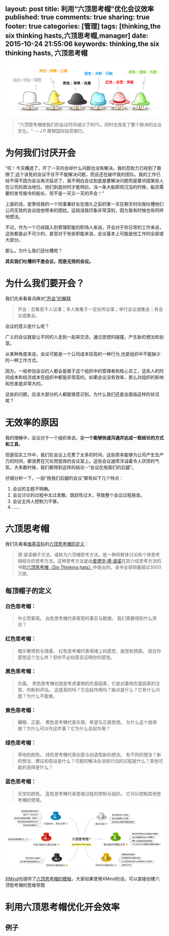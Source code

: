 layout: post
title: 利用“六顶思考帽”优化会议效率
published: true
comments: true
sharing: true
footer: true
categories: [管理]
tags: [thinking,the six thinking hasts,六顶思考帽,manager]
date: 2015-10-24 21:55:06
keywords: thinking,the six thinking hasts, 六顶思考帽
---

![六顶思考帽](/images/blog/the-six-thinking-hasts/hasts.jpg)

> "六顶思考帽使我们的会议时间减少了80%，同时也改变了整个欧洲的企业文化。" -- J.P.摩根国际投资银行。

<!-- more -->

# 为何我们讨厌开会

“哎！今天糟透了，开了一天的会却什么问题也没有解决。我的忍耐力已经到了极限了,这个该死的会议不仅不不能解决问题，而且还在破坏我的团队。我的工作已经不得不因为会议再次延迟了，我不明白会议到底是要解决问题而是要巩固某些人在公司的政治地位。他们到底何时才能明白，当一条大船即将沉没的时候，船员需要的发号施令的船长，而不是一天又一天的开会！”

上面的话，是曾经我的一个同事兼好友在很久之前的某一天在聊天时向我吐槽他们公司无效的会议给他带来的困扰。这段话我印象非常深刻，因为我有时候也有同样地想法。

不过，作为一个已经踏入到管理职能的职场人来说，开会对于你日常的工作来说，这些都是必不可少的，甚至对于有些职能来说，会议基本上可能是他工作的全部或大部分。

那么，为什么我们还吐槽呢？

**其实我们吐槽的不是会议，而是无效的会议。**

# 为什么我们要开会？

我们先来看看词典对[“开会”的解释](http://cn.bing.com/knows/search?intlF=0&q=%E5%BC%80%E4%BC%9A&FORM=HDRSC7&mkt=zh-cn)

> 开会：召集若干人议事；多人聚集于一定处所议事；举行会议或集会；有会议或集会。


会议的意义是什么呢？

广义的会议就是让不同的人走到一起来交流，通过思想的碰撞，产生新的想法和创意。


从某种角度来说，会议可能是一个公司成本较高的一种行为,也是组织中不能缺少的一种工作方式。

因为，一般参加会议的人都会是属于这个组织中的管理者和核心员工，这些人的时间成本和经济成本在组织中都是非常高的。如果会议没有效率，那么对组织的影响和伤害是非常大的。

这些的问题，应该大部分的人都能够意识到，为什么我们还是会面临这样的状况呢？

# 无效率的原因

我的理解中，会议对于一个组织来说，是**一个能够快速沟通并达成一致结论的方式和工具**。

但是现实工作中，我们在会议上花费了太多的时间，这些原本能够为公司产生生产力的时间，都浪费在冗长而低效的会议室上。这些会议通常洋溢着令人厌烦的气氛，大多数时候，我们都得到这样的结论--“会议在拖我们的后腿”。

仔细分析一下，一般“拖我们后腿的会议”都有如下几个特点：

1. 会议的主题不明确。
2. 会议讨论的过程中太过发散，跳跃性过大，导致整个会议过程拖沓。
3. 会议主持人控制力不够。
4. ......

# 六顶思考帽

我们先看看[维基百科](https://wikipedia.org)的[六顶思考帽的定义](https://zh.wikipedia.org/zh-cn/%E5%85%AD%E9%A1%B6%E6%80%9D%E8%80%83%E5%B8%BD%E5%AD%90)：

> 德·波诺帽子方法，或称为六顶帽思考方法，是一种将群体讨论和个体思考相结合的思考方法。这种思考方法是由[爱德华·德·波诺](https://zh.wikipedia.org/wiki/%E6%84%9B%E5%BE%B7%E8%8F%AF%C2%B7%E5%BE%B7%C2%B7%E6%B3%A2%E8%AB%BE)在其介绍思考方法的书籍[六顶思考帽（Six Thinking hats）](http://book.douban.com/subject/3031961/)中提出的，该书全球销量超过3000万册。

## 每顶帽子的定义

### 白色思考帽：

> 中立而客观。
> 白色思考帽代表客观的事实与数据。
> 我们需要得到什么资讯？

### 红色思考帽：

> 暗示著愤怒与情感。
> 红色思考帽代表情绪上的感觉、直觉和预感。
> 现在你感觉这个怎么样？但你不必刻意去证明你的感觉。

### 黑色思考帽：

> 负面。
> 黑色思考帽也就是考虑事物的负面因素，它是对事物负面因素的注意、判断和评估。
> 这是真的吗？它会起作用吗？缺点是什么？它有什么问题？为什么不能做。

### 黄色思考帽：

> 耀眼、正面。
> 黄色思考帽代表乐观、希望与正面思想。
> 为什么这个值得做？为什么可以作这件事？它为什么会起作用？

### 绿色思考帽：

> 草地的颜色。
> 绿色思考帽代表创意与创造性新的想法。
> 有不同的想法？新的想法、建议和假设是什么？可能的解决办法和行动的过程是什么？其他可能的选择是什么？

### 蓝色思考帽：

> 天空的颜色。
> 蓝色思考帽代表思维过程的控制与组织。
> 它可以控制其他思考帽的使用。



![XMind提供的六顶思考帽模板](/images/blog/the-six-thinking-hasts/6K-by-xmind.png)

[XMind](http://www.xmind.net/)也提供了[六顶思考帽的模板](http://www.xmind.net/m/6K7b/)，大家如果使用XMind的话，可以直接创建六顶思考帽的思维导图


# 利用六顶思考帽优化开会效率

## 例子